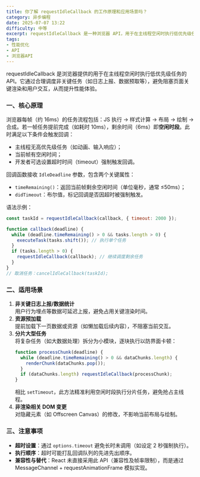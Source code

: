 ```yaml
---
title: 你了解 requestIdleCallback 的工作原理和应用场景吗？
category: 异步编程
date: 2025-07-07 13:22
difficulty: 中等
excerpt: requestIdleCallback 是一种浏览器 API，用于在主线程空闲时执行低优先级任务。它适用于非关键性的日志上报、资源预加载和分片处理大型任务。
tags:
- 性能优化
- API
- 浏览器API
---
```

requestIdleCallback 是浏览器提供的用于在主线程空闲时执行低优先级任务的 API。它通过合理调度非关键任务（如日志上报、数据预取等），避免阻塞页面关键渲染和用户交互，从而提升性能体验。  

### 一、核心原理  
浏览器每帧（约 16ms）的任务流程包括：JS 执行 → 样式计算 → 布局 → 绘制 → 合成。若一帧任务提前完成（如耗时 10ms），剩余时间（6ms）即**空闲时段**。此时满足以下条件会触发回调：  
- 主线程无高优先级任务（如动画、输入响应）；  
- 当前帧有空闲时间；  
- 开发者可选设置超时时间（timeout）强制触发回调。  

回调函数接收 `IdleDeadline` 参数，包含两个关键属性：  
- `timeRemaining()`：返回当前帧剩余空闲时间（单位毫秒，通常 ≤50ms）；  
- `didTimeout`：布尔值，标记回调是否因超时被强制触发。  

语法示例：  
```javascript
const taskId = requestIdleCallback(callback, { timeout: 2000 });

function callback(deadline) {
  while (deadline.timeRemaining() > 0 && tasks.length > 0) {
    executeTask(tasks.shift()); // 执行单个任务
  }
  if (tasks.length > 0) {
    requestIdleCallback(callback); // 继续调度剩余任务
  }
}
// 取消任务：cancelIdleCallback(taskId);
```  
### 二、适用场景  
1. **非关键日志上报/数据统计**  
   用户行为埋点等数据可延迟上报，避免占用关键渲染时间。  
2. **资源预加载**  
   提前加载下一页数据或资源（如懒加载后续内容），不阻塞当前交互。  
3. **分片大型任务**  
   将复杂任务（如大数据处理）拆分为小模块，逐块执行以防界面卡顿：  
   ```javascript
   function processChunk(deadline) {
     while (deadline.timeRemaining() > 0 && dataChunks.length) {
       renderChunk(dataChunks.pop());
     }
     if (dataChunks.length) requestIdleCallback(processChunk);
   }
   ```  
   相比 `setTimeout`，此方法精准利用空闲时段执行分片任务，避免抢占主线程。  
4. **非渲染相关 DOM 变更**  
   对隐藏元素（如 Offscreen Canvas）的修改，不影响当前布局与绘制。  

### 三、注意事项  
- **超时设置**：通过 `options.timeout` 避免长时未调用（如设定 2 秒强制执行）。  
- **执行顺序**：超时可能打乱回调队列的先进先出顺序。  
- **兼容性与替代**：React 未直接采用此 API（兼容性及帧率限制），而是通过 MessageChannel + requestAnimationFrame 模拟实现。  
